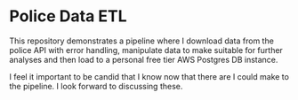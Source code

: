 # Police Data ETL 

This repository demonstrates a pipeline where I download data from the police API with error handling, manipulate data to make suitable for further analyses and then load to a personal free tier AWS Postgres DB instance.

I feel it important to be candid that I know now that there are I could make to the pipeline.  I look forward to discussing these.
